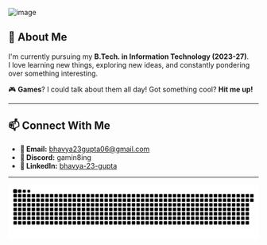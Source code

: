 ![image](https://github.com/user-attachments/assets/1ce02bf5-ca87-4a1b-b5db-f3b442453146)

## 🚀 About Me

I'm currently pursuing my **B.Tech. in Information Technology (2023-27)**.  
I love learning new things, exploring new ideas, and constantly pondering over something interesting.

🎮 **Games**? I could talk about them all day! Got something cool? **Hit me up!**

---

## 📫 Connect With Me

- **📧 Email:** [bhavya23gupta06@gmail.com](mailto:bhavya23gupta06@gmail.com)
- **💬 Discord:** gamin8ing
- **💼 LinkedIn:** [bhavya-23-gupta](https://linkedin.com/in/bhavya-23-gupta)

---

<img src="https://raw.githubusercontent.com/Gamin8ing/Gamin8ing/output/snake.svg" alt="Snake animation" />

###
